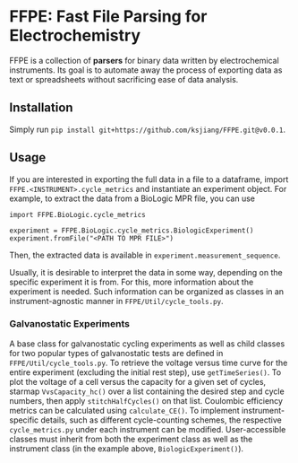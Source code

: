 
# FFPE: Fast File Parsing for Electrochemistry

FFPE is a collection of **parsers** for binary data written by electrochemical instruments. Its goal is to automate away the process of exporting data as text or spreadsheets without sacrificing ease of data analysis.

## Installation

Simply run `pip install git+https://github.com/ksjiang/FFPE.git@v0.0.1`.

## Usage

If you are interested in exporting the full data in a file to a dataframe, import `FFPE.<INSTRUMENT>.cycle_metrics` and instantiate an experiment object. For example, to extract the data from a BioLogic MPR file, you can use

    import FFPE.BioLogic.cycle_metrics

    experiment = FFPE.BioLogic.cycle_metrics.BiologicExperiment()
    experiment.fromFile("<PATH TO MPR FILE>")
    
Then, the extracted data is available in `experiment.measurement_sequence`.

Usually, it is desirable to interpret the data in some way, depending on the specific experiment it is from. For this, more information about the experiment is needed. Such information can be organized as classes in an instrument-agnostic manner in `FFPE/Util/cycle_tools.py`.

### Galvanostatic Experiments

A base class for galvanostatic cycling experiments as well as child classes for two popular types of galvanostatic tests are defined in `FFPE/Util/cycle_tools.py`. To retrieve the voltage versus time curve for the entire experiment (excluding the initial rest step), use `getTimeSeries()`. To plot the voltage of a cell versus the capacity for a given set of cycles, starmap `VvsCapacity_hc()` over a list containing the desired step and cycle numbers, then apply `stitchHalfCycles()` on that list. Coulombic efficiency metrics can be calculated using `calculate_CE()`. To implement instrument-specific details, such as different cycle-counting schemes, the respective `cycle_metrics.py` under each instrument can be modified. User-accessible classes must inherit from both the experiment class as well as the instrument class (in the example above, `BiologicExperiment()`).
